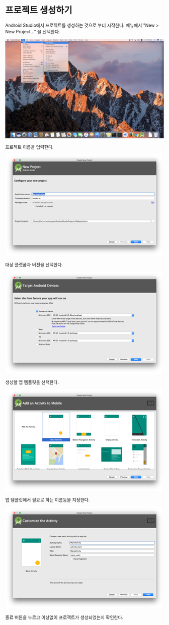 # 프로젝트 생성하기

Android Studio에서 프로젝트를 생성하는 것으로 부터 시작한다. 메뉴에서 "New &gt; New Project..." 을 선택한다.

![](../.gitbook/assets/create-project-step1.jpg)

프로젝트 이름을 입력한다.

![](../.gitbook/assets/create-project-step2.png)

대상 플랫폼과 버젼을 선택한다.

![](../.gitbook/assets/create-project-step3.png)

생성할 앱 템플릿을 선택한다.

![](../.gitbook/assets/create-project-step4.png)

앱 템플릿에서 필요로 하는 이름등을 지정한다.

![](../.gitbook/assets/create-project-step5.png)

종료 버튼을 누르고 이상없이 프로젝트가 생성되었는지 확인한다.

